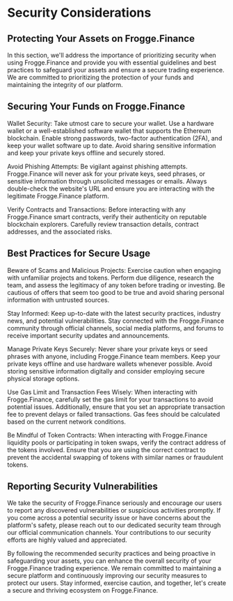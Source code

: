 # Security Considerations

## Protecting Your Assets on Frogge.Finance

In this section, we'll address the importance of prioritizing security when using Frogge.Finance and provide you with essential guidelines and best practices to safeguard your assets and ensure a secure trading experience. We are committed to prioritizing the protection of your funds and maintaining the integrity of our platform.

## Securing Your Funds on Frogge.Finance

Wallet Security: Take utmost care to secure your wallet. Use a hardware wallet or a well-established software wallet that supports the Ethereum blockchain. Enable strong passwords, two-factor authentication (2FA), and keep your wallet software up to date. Avoid sharing sensitive information and keep your private keys offline and securely stored.

Avoid Phishing Attempts: Be vigilant against phishing attempts. Frogge.Finance will never ask for your private keys, seed phrases, or sensitive information through unsolicited messages or emails. Always double-check the website's URL and ensure you are interacting with the legitimate Frogge.Finance platform.

Verify Contracts and Transactions: Before interacting with any Frogge.Finance smart contracts, verify their authenticity on reputable blockchain explorers. Carefully review transaction details, contract addresses, and the associated risks.

## Best Practices for Secure Usage

Beware of Scams and Malicious Projects: Exercise caution when engaging with unfamiliar projects and tokens. Perform due diligence, research the team, and assess the legitimacy of any token before trading or investing. Be cautious of offers that seem too good to be true and avoid sharing personal information with untrusted sources.

Stay Informed: Keep up-to-date with the latest security practices, industry news, and potential vulnerabilities. Stay connected with the Frogge.Finance community through official channels, social media platforms, and forums to receive important security updates and announcements.

Manage Private Keys Securely: Never share your private keys or seed phrases with anyone, including Frogge.Finance team members. Keep your private keys offline and use hardware wallets whenever possible. Avoid storing sensitive information digitally and consider employing secure physical storage options.

Use Gas Limit and Transaction Fees Wisely: When interacting with Frogge.Finance, carefully set the gas limit for your transactions to avoid potential issues. Additionally, ensure that you set an appropriate transaction fee to prevent delays or failed transactions. Gas fees should be calculated based on the current network conditions.

Be Mindful of Token Contracts: When interacting with Frogge.Finance liquidity pools or participating in token swaps, verify the contract address of the tokens involved. Ensure that you are using the correct contract to prevent the accidental swapping of tokens with similar names or fraudulent tokens.

## Reporting Security Vulnerabilities

We take the security of Frogge.Finance seriously and encourage our users to report any discovered vulnerabilities or suspicious activities promptly. If you come across a potential security issue or have concerns about the platform's safety, please reach out to our dedicated security team through our official communication channels. Your contributions to our security efforts are highly valued and appreciated.

By following the recommended security practices and being proactive in safeguarding your assets, you can enhance the overall security of your Frogge.Finance trading experience. We remain committed to maintaining a secure platform and continuously improving our security measures to protect our users. Stay informed, exercise caution, and together, let's create a secure and thriving ecosystem on Frogge.Finance.